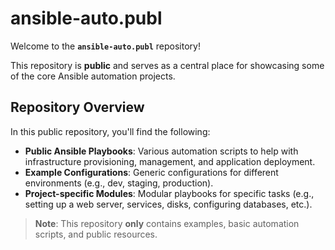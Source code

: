 # **ansible-auto.publ**

Welcome to the **`ansible-auto.publ`** repository! 

This repository is **public** and serves as a central place for showcasing some of the core Ansible automation projects. 

## **Repository Overview**

In this public repository, you'll find the following:

- **Public Ansible Playbooks**: Various automation scripts to help with infrastructure provisioning, management, and application deployment.
- **Example Configurations**: Generic configurations for different environments (e.g., dev, staging, production).
- **Project-specific Modules**: Modular playbooks for specific tasks (e.g., setting up a web server, services, disks, configuring databases, etc.).

> **Note**: This repository **only** contains examples, basic automation scripts, and public resources. 
